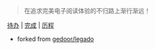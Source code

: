 > 在追求完美电子阅读体验的不归路上渐行渐远！

[待办](/app/src/main/assets/forkRecord/todo.md) | [完成](/app/src/main/assets/forkRecord/finish.md) | [历程](/app/src/main/assets/forkRecord/something.md)

* forked from [gedoor/legado](https://github.com/gedoor/legado)
